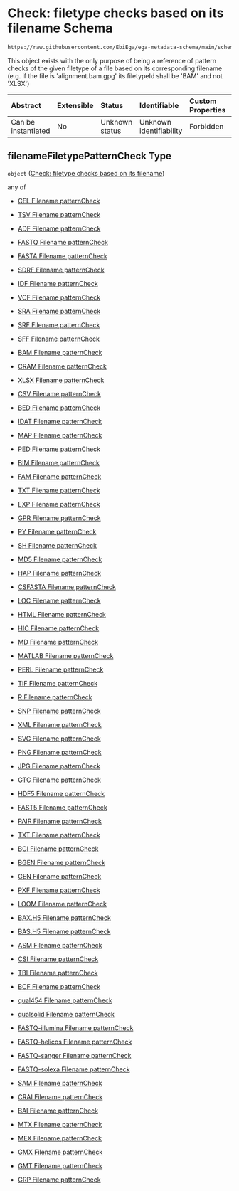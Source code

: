 # Check: filetype checks based on its filename Schema

```txt
https://raw.githubusercontent.com/EbiEga/ega-metadata-schema/main/schemas/EGA.common-definitions.json#/$defs/filenameFiletypePatternCheck
```

This object exists with the only purpose of being a reference of pattern checks of the given filetype of a file based on its corresponding filename (e.g. if the file is 'alignment.bam.gpg' its filetypeId shall be 'BAM' and not 'XLSX')

| Abstract            | Extensible | Status         | Identifiable            | Custom Properties | Additional Properties | Access Restrictions | Defined In                                                                                           |
| :------------------ | :--------- | :------------- | :---------------------- | :---------------- | :-------------------- | :------------------ | :--------------------------------------------------------------------------------------------------- |
| Can be instantiated | No         | Unknown status | Unknown identifiability | Forbidden         | Allowed               | none                | [EGA.common-definitions.json\*](../../../schemas/EGA.common-definitions.json "open original schema") |

## filenameFiletypePatternCheck Type

`object` ([Check: filetype checks based on its filename](ega-4-defs-check-filetype-checks-based-on-its-filename.md))

any of

*   [CEL Filename patternCheck](ega-4-defs-check-filetype-checks-based-on-its-filename-anyof-cel-filename-patterncheck.md "check type definition")

*   [TSV Filename patternCheck](ega-4-defs-check-filetype-checks-based-on-its-filename-anyof-tsv-filename-patterncheck.md "check type definition")

*   [ADF Filename patternCheck](ega-4-defs-check-filetype-checks-based-on-its-filename-anyof-adf-filename-patterncheck.md "check type definition")

*   [FASTQ Filename patternCheck](ega-4-defs-check-filetype-checks-based-on-its-filename-anyof-fastq-filename-patterncheck.md "check type definition")

*   [FASTA Filename patternCheck](ega-4-defs-check-filetype-checks-based-on-its-filename-anyof-fasta-filename-patterncheck.md "check type definition")

*   [SDRF Filename patternCheck](ega-4-defs-check-filetype-checks-based-on-its-filename-anyof-sdrf-filename-patterncheck.md "check type definition")

*   [IDF Filename patternCheck](ega-4-defs-check-filetype-checks-based-on-its-filename-anyof-idf-filename-patterncheck.md "check type definition")

*   [VCF Filename patternCheck](ega-4-defs-check-filetype-checks-based-on-its-filename-anyof-vcf-filename-patterncheck.md "check type definition")

*   [SRA Filename patternCheck](ega-4-defs-check-filetype-checks-based-on-its-filename-anyof-sra-filename-patterncheck.md "check type definition")

*   [SRF Filename patternCheck](ega-4-defs-check-filetype-checks-based-on-its-filename-anyof-srf-filename-patterncheck.md "check type definition")

*   [SFF Filename patternCheck](ega-4-defs-check-filetype-checks-based-on-its-filename-anyof-sff-filename-patterncheck.md "check type definition")

*   [BAM Filename patternCheck](ega-4-defs-check-filetype-checks-based-on-its-filename-anyof-bam-filename-patterncheck.md "check type definition")

*   [CRAM Filename patternCheck](ega-4-defs-check-filetype-checks-based-on-its-filename-anyof-cram-filename-patterncheck.md "check type definition")

*   [XLSX Filename patternCheck](ega-4-defs-check-filetype-checks-based-on-its-filename-anyof-xlsx-filename-patterncheck.md "check type definition")

*   [CSV Filename patternCheck](ega-4-defs-check-filetype-checks-based-on-its-filename-anyof-csv-filename-patterncheck.md "check type definition")

*   [BED Filename patternCheck](ega-4-defs-check-filetype-checks-based-on-its-filename-anyof-bed-filename-patterncheck.md "check type definition")

*   [IDAT Filename patternCheck](ega-4-defs-check-filetype-checks-based-on-its-filename-anyof-idat-filename-patterncheck.md "check type definition")

*   [MAP Filename patternCheck](ega-4-defs-check-filetype-checks-based-on-its-filename-anyof-map-filename-patterncheck.md "check type definition")

*   [PED Filename patternCheck](ega-4-defs-check-filetype-checks-based-on-its-filename-anyof-ped-filename-patterncheck.md "check type definition")

*   [BIM Filename patternCheck](ega-4-defs-check-filetype-checks-based-on-its-filename-anyof-bim-filename-patterncheck.md "check type definition")

*   [FAM Filename patternCheck](ega-4-defs-check-filetype-checks-based-on-its-filename-anyof-fam-filename-patterncheck.md "check type definition")

*   [TXT Filename patternCheck](ega-4-defs-check-filetype-checks-based-on-its-filename-anyof-txt-filename-patterncheck.md "check type definition")

*   [EXP Filename patternCheck](ega-4-defs-check-filetype-checks-based-on-its-filename-anyof-exp-filename-patterncheck.md "check type definition")

*   [GPR Filename patternCheck](ega-4-defs-check-filetype-checks-based-on-its-filename-anyof-gpr-filename-patterncheck.md "check type definition")

*   [PY Filename patternCheck](ega-4-defs-check-filetype-checks-based-on-its-filename-anyof-py-filename-patterncheck.md "check type definition")

*   [SH Filename patternCheck](ega-4-defs-check-filetype-checks-based-on-its-filename-anyof-sh-filename-patterncheck.md "check type definition")

*   [MD5 Filename patternCheck](ega-4-defs-check-filetype-checks-based-on-its-filename-anyof-md5-filename-patterncheck.md "check type definition")

*   [HAP Filename patternCheck](ega-4-defs-check-filetype-checks-based-on-its-filename-anyof-hap-filename-patterncheck.md "check type definition")

*   [CSFASTA Filename patternCheck](ega-4-defs-check-filetype-checks-based-on-its-filename-anyof-csfasta-filename-patterncheck.md "check type definition")

*   [LOC Filename patternCheck](ega-4-defs-check-filetype-checks-based-on-its-filename-anyof-loc-filename-patterncheck.md "check type definition")

*   [HTML Filename patternCheck](ega-4-defs-check-filetype-checks-based-on-its-filename-anyof-html-filename-patterncheck.md "check type definition")

*   [HIC Filename patternCheck](ega-4-defs-check-filetype-checks-based-on-its-filename-anyof-hic-filename-patterncheck.md "check type definition")

*   [MD Filename patternCheck](ega-4-defs-check-filetype-checks-based-on-its-filename-anyof-md-filename-patterncheck.md "check type definition")

*   [MATLAB Filename patternCheck](ega-4-defs-check-filetype-checks-based-on-its-filename-anyof-matlab-filename-patterncheck.md "check type definition")

*   [PERL Filename patternCheck](ega-4-defs-check-filetype-checks-based-on-its-filename-anyof-perl-filename-patterncheck.md "check type definition")

*   [TIF Filename patternCheck](ega-4-defs-check-filetype-checks-based-on-its-filename-anyof-tif-filename-patterncheck.md "check type definition")

*   [R Filename patternCheck](ega-4-defs-check-filetype-checks-based-on-its-filename-anyof-r-filename-patterncheck.md "check type definition")

*   [SNP Filename patternCheck](ega-4-defs-check-filetype-checks-based-on-its-filename-anyof-snp-filename-patterncheck.md "check type definition")

*   [XML Filename patternCheck](ega-4-defs-check-filetype-checks-based-on-its-filename-anyof-xml-filename-patterncheck.md "check type definition")

*   [SVG Filename patternCheck](ega-4-defs-check-filetype-checks-based-on-its-filename-anyof-svg-filename-patterncheck.md "check type definition")

*   [PNG Filename patternCheck](ega-4-defs-check-filetype-checks-based-on-its-filename-anyof-png-filename-patterncheck.md "check type definition")

*   [JPG Filename patternCheck](ega-4-defs-check-filetype-checks-based-on-its-filename-anyof-jpg-filename-patterncheck.md "check type definition")

*   [GTC Filename patternCheck](ega-4-defs-check-filetype-checks-based-on-its-filename-anyof-gtc-filename-patterncheck.md "check type definition")

*   [HDF5 Filename patternCheck](ega-4-defs-check-filetype-checks-based-on-its-filename-anyof-hdf5-filename-patterncheck.md "check type definition")

*   [FAST5 Filename patternCheck](ega-4-defs-check-filetype-checks-based-on-its-filename-anyof-fast5-filename-patterncheck.md "check type definition")

*   [PAIR Filename patternCheck](ega-4-defs-check-filetype-checks-based-on-its-filename-anyof-pair-filename-patterncheck.md "check type definition")

*   [TXT Filename patternCheck](ega-4-defs-check-filetype-checks-based-on-its-filename-anyof-txt-filename-patterncheck-1.md "check type definition")

*   [BGI Filename patternCheck](ega-4-defs-check-filetype-checks-based-on-its-filename-anyof-bgi-filename-patterncheck.md "check type definition")

*   [BGEN Filename patternCheck](ega-4-defs-check-filetype-checks-based-on-its-filename-anyof-bgen-filename-patterncheck.md "check type definition")

*   [GEN Filename patternCheck](ega-4-defs-check-filetype-checks-based-on-its-filename-anyof-gen-filename-patterncheck.md "check type definition")

*   [PXF Filename patternCheck](ega-4-defs-check-filetype-checks-based-on-its-filename-anyof-pxf-filename-patterncheck.md "check type definition")

*   [LOOM Filename patternCheck](ega-4-defs-check-filetype-checks-based-on-its-filename-anyof-loom-filename-patterncheck.md "check type definition")

*   [BAX.H5 Filename patternCheck](ega-4-defs-check-filetype-checks-based-on-its-filename-anyof-baxh5-filename-patterncheck.md "check type definition")

*   [BAS.H5 Filename patternCheck](ega-4-defs-check-filetype-checks-based-on-its-filename-anyof-bash5-filename-patterncheck.md "check type definition")

*   [ASM Filename patternCheck](ega-4-defs-check-filetype-checks-based-on-its-filename-anyof-asm-filename-patterncheck.md "check type definition")

*   [CSI Filename patternCheck](ega-4-defs-check-filetype-checks-based-on-its-filename-anyof-csi-filename-patterncheck.md "check type definition")

*   [TBI Filename patternCheck](ega-4-defs-check-filetype-checks-based-on-its-filename-anyof-tbi-filename-patterncheck.md "check type definition")

*   [BCF Filename patternCheck](ega-4-defs-check-filetype-checks-based-on-its-filename-anyof-bcf-filename-patterncheck.md "check type definition")

*   [qual454 Filename patternCheck](ega-4-defs-check-filetype-checks-based-on-its-filename-anyof-qual454-filename-patterncheck.md "check type definition")

*   [qualsolid Filename patternCheck](ega-4-defs-check-filetype-checks-based-on-its-filename-anyof-qualsolid-filename-patterncheck.md "check type definition")

*   [FASTQ-illumina Filename patternCheck](ega-4-defs-check-filetype-checks-based-on-its-filename-anyof-fastq-illumina-filename-patterncheck.md "check type definition")

*   [FASTQ-helicos Filename patternCheck](ega-4-defs-check-filetype-checks-based-on-its-filename-anyof-fastq-helicos-filename-patterncheck.md "check type definition")

*   [FASTQ-sanger Filename patternCheck](ega-4-defs-check-filetype-checks-based-on-its-filename-anyof-fastq-sanger-filename-patterncheck.md "check type definition")

*   [FASTQ-solexa Filename patternCheck](ega-4-defs-check-filetype-checks-based-on-its-filename-anyof-fastq-solexa-filename-patterncheck.md "check type definition")

*   [SAM Filename patternCheck](ega-4-defs-check-filetype-checks-based-on-its-filename-anyof-sam-filename-patterncheck.md "check type definition")

*   [CRAI Filename patternCheck](ega-4-defs-check-filetype-checks-based-on-its-filename-anyof-crai-filename-patterncheck.md "check type definition")

*   [BAI Filename patternCheck](ega-4-defs-check-filetype-checks-based-on-its-filename-anyof-bai-filename-patterncheck.md "check type definition")

*   [MTX Filename patternCheck](ega-4-defs-check-filetype-checks-based-on-its-filename-anyof-mtx-filename-patterncheck.md "check type definition")

*   [MEX Filename patternCheck](ega-4-defs-check-filetype-checks-based-on-its-filename-anyof-mex-filename-patterncheck.md "check type definition")

*   [GMX Filename patternCheck](ega-4-defs-check-filetype-checks-based-on-its-filename-anyof-gmx-filename-patterncheck.md "check type definition")

*   [GMT Filename patternCheck](ega-4-defs-check-filetype-checks-based-on-its-filename-anyof-gmt-filename-patterncheck.md "check type definition")

*   [GRP Filename patternCheck](ega-4-defs-check-filetype-checks-based-on-its-filename-anyof-grp-filename-patterncheck.md "check type definition")
